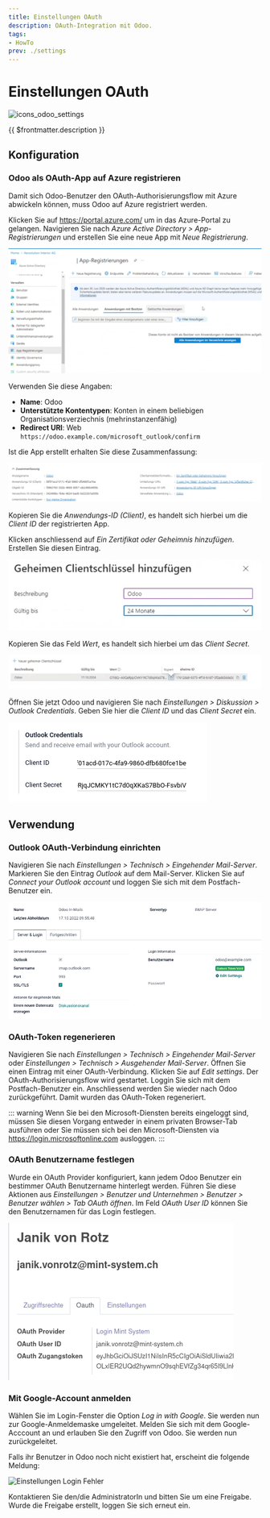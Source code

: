 ```yaml
---
title: Einstellungen OAuth
description: OAuth-Integration mit Odoo.
tags:
- HowTo
prev: ./settings
---
```

# Einstellungen OAuth
![icons_odoo_settings](assets/icons_odoo_settings.png)

{{ $frontmatter.description }}

## Konfiguration

### Odoo als OAuth-App auf Azure registrieren

Damit sich Odoo-Benutzer den OAuth-Authorisierungsflow mit Azure abwickeln können, muss Odoo auf Azure registriert werden.

Klicken Sie auf <https://portal.azure.com/> um in das Azure-Portal zu gelangen. Navigieren Sie nach *Azure Active Directory > App-Registrierungen* und erstellen Sie eine neue App mit *Neue Registrierung*.

![](assets/Einstellungen%20OAuth%20App-Registrierungen.png)

Verwenden Sie diese Angaben:

* **Name**: Odoo
* **Unterstützte Kontentypen**: Konten in einem beliebigen Organisationsverziechnis (mehrinstanzenfähig)
* **Redirect URI**: Web `https://odoo.example.com/microsoft_outlook/confirm`

Ist die App erstellt erhalten Sie diese Zusammenfassung:

![](assets/Einstellungen%20OAuth%20Odoo%20App.png)

Kopieren Sie die *Anwendungs-ID (Client)*, es handelt sich hierbei um die *Client ID* der registrierten App.

Klicken anschliessend auf *Ein Zertifikat oder Geheimnis hinzufügen*. Erstellen Sie diesen Eintrag.

![](assets/Einstellungen%20OAuth%20Client%20Secret.png)

Kopieren Sie das Feld *Wert*, es handelt sich hierbei um das *Client Secret*.

![](assets/Einstellungen%20OAuth%20Copy%20Secret.png)

Öffnen Sie jetzt Odoo und navigieren Sie nach *Einstellungen > Diskussion > Outlook Credentials*. Geben Sie hier die *Client ID* und das *Client Secret* ein.

![](assets/Einstellungen%20OAuth%20Paste%20Client%20ID%20and%20Secret.png)

## Verwendung

### Outlook OAuth-Verbindung einrichten

Navigieren Sie nach *Einstellungen > Technisch > Eingehender Mail-Server*. Markieren Sie den Eintrag *Outlook* auf dem Mail-Server. Klicken Sie auf *Connect your Outlook account* und loggen Sie sich mit dem Postfach-Benutzer ein.

![](assets/Einstellungen%20OAuth%20Outlook.png)

### OAuth-Token regenerieren

Navigieren Sie nach *Einstellungen > Technisch > Eingehender Mail-Server* oder *Einstellungen > Technisch > Ausgehender Mail-Server*. Öffnen Sie einen Eintrag mit einer OAuth-Verbindung. Klicken Sie auf *Edit settings*. Der OAuth-Authorisierungsflow wird gestartet. Loggin Sie sich mit dem Postfach-Benutzer ein. Anschliessend werden Sie wieder nach Odoo zurückgeführt. Damit wurden das OAuth-Token regeneriert.

::: warning
Wenn Sie bei den Microsoft-Diensten bereits eingeloggt sind, müssen Sie diesen Vorgang entweder in einem privaten Browser-Tab ausführen oder Sie müssen sich bei den Microsoft-Diensten via <https://login.microsoftonline.com> ausloggen.
:::

### OAuth Benutzername festlegen

Wurde ein OAuth Provider konfiguriert, kann jedem Odoo Benutzer ein bestimmer OAuth Benutzername hinterlegt werden. Führen Sie diese Aktionen aus *Einstellungen > Benutzer und Unternehmen > Benutzer > Benutzer wählen > Tab OAuth öffnen*. Im Feld *OAuth User ID* können Sie den Benutzernamen für das Login festlegen.

![](assets/Integration%20OAuth%20Benutzername.png)

### Mit Google-Account anmelden

Wählen Sie im Login-Fenster die Option *Log in with Google*. Sie werden nun zur Google-Anmeldemaske umgeleitet. Melden Sie sich mit dem Google-Acccount an und erlauben Sie den Zugriff von Odoo. Sie werden nun zurückgeleitet.

Falls ihr Benutzer in Odoo noch nicht existiert hat, erscheint die folgende Meldung:

![Einstellungen Login Fehler](assets/Einstellungen%20Login%20Fehler.png)

Kontaktieren Sie den/die AdministratorIn und bitten Sie um eine Freigabe. Wurde die Freigabe erstellt, loggen Sie sich erneut ein.